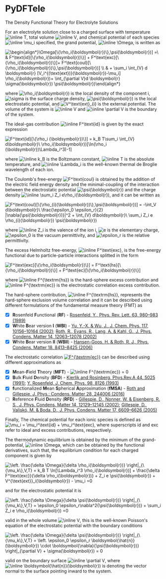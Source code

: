 # PyDFTele
The Density Functional Theory for Electrolyte Solutions

For an electrolyte solution close to a charged surface with temperature <img src="https://latex.codecogs.com/svg.image?\inline&space;T" title="\inline T" />, total volume <img src="https://latex.codecogs.com/svg.image?\inline&space;V" title="\inline V" />, and chemical potential of each species <img src="https://latex.codecogs.com/svg.image?\inline&space;\mu_i" title="\inline \mu_i" /> specified, the grand potential, <img src="https://latex.codecogs.com/svg.image?\inline&space;\Omega" title="\inline \Omega" />, is written as

<img src="https://latex.codecogs.com/svg.image?\begin{align*}\Omega[\{\rho_i(\boldsymbol{r})\},\psi(\boldsymbol{r})]&space;=\&space;&&space;F^\text{id}[\{\rho_i(\boldsymbol{r})\}]&space;&plus;&space;F^\text{exc}[\{\rho_i(\boldsymbol{r})\}]&plus;&space;F^\text{coul}[\{\rho_i(\boldsymbol{r})\},\psi(\boldsymbol{r})]&space;\\&space;&&space;&plus;&space;\sum_i&space;\int_{V}&space;d&space;\boldsymbol{r}&space;&space;[V_i^{(\text{ext})}(\boldsymbol{r})-\mu_i]&space;\rho_i(\boldsymbol{r})&plus;&space;\int_{\partial&space;V}d&space;\boldsymbol{r}&space;\sigma(\boldsymbol{r})&space;\psi(\boldsymbol{r})\end{align*}" title="\begin{align*}\Omega[\{\rho_i(\boldsymbol{r})\},\psi(\boldsymbol{r})] =\ & F^\text{id}[\{\rho_i(\boldsymbol{r})\}] + F^\text{exc}[\{\rho_i(\boldsymbol{r})\}]+ F^\text{coul}[\{\rho_i(\boldsymbol{r})\},\psi(\boldsymbol{r})] \\ & + \sum_i \int_{V} d \boldsymbol{r} [V_i^{(\text{ext})}(\boldsymbol{r})-\mu_i] \rho_i(\boldsymbol{r})+ \int_{\partial V}d \boldsymbol{r} \sigma(\boldsymbol{r}) \psi(\boldsymbol{r})\end{align*}" />

where <img src="https://latex.codecogs.com/svg.image?\rho_i(\boldsymbol{r})" title="\rho_i(\boldsymbol{r})" /> is the local density of the component i, <img src="https://latex.codecogs.com/svg.image?\sigma" title="\sigma" /> is the surface charge density, <img src="https://latex.codecogs.com/svg.image?\psi(\boldsymbol{r})" title="\psi(\boldsymbol{r})" /> is the local electrostatic potential, and <img src="https://latex.codecogs.com/svg.image?V^\text{ext}_{i}" title="V^\text{ext}_{i}" /> is the external potential. The volume of the system is <img src="https://latex.codecogs.com/svg.image?\inline&space;V&space;" title="\inline V " /> and <img src="https://latex.codecogs.com/svg.image?\inline&space;\partial&space;V&space;" title="\inline \partial V " /> is the boundary of the system. 

The ideal-gas contribution <img src="https://latex.codecogs.com/svg.image?\inline&space;F^\text{id}" title="\inline F^\text{id}" /> is given by the exact expression

<img src="https://latex.codecogs.com/svg.image?F^\text{id}[\{\rho_i&space;(\boldsymbol{r})\}]&space;=&space;k_B&space;T\sum_i&space;\int_{V}&space;d\boldsymbol{r}\&space;\rho_i(\boldsymbol{r})[\ln(\rho_i&space;(\boldsymbol{r})\Lambda_i^3)-1]" title="F^\text{id}[\{\rho_i (\boldsymbol{r})\}] = k_B T\sum_i \int_{V} d\boldsymbol{r}\ \rho_i(\boldsymbol{r})[\ln(\rho_i (\boldsymbol{r})\Lambda_i^3)-1]" />

where <img src="https://latex.codecogs.com/svg.image?\inline&space;k_B" title="\inline k_B" /> is the Boltzmann constant, <img src="https://latex.codecogs.com/svg.image?\inline&space;T" title="\inline T" /> is the absolute temperature, and <img src="https://latex.codecogs.com/svg.image?\inline&space;\Lambda_i" title="\inline \Lambda_i" /> is the well-known thermal de Broglie wavelength of each ion.

The Coulomb's free-energy <img src="https://latex.codecogs.com/svg.image?F^\text{coul}" title="F^\text{coul}" /> is obtained by the addition of the electric field energy density and the minimal-coupling of the interaction between the electrostatic potential <img src="https://latex.codecogs.com/svg.image?\psi(\boldsymbol{r})" title="\psi(\boldsymbol{r})" /> and the charge density <img src="https://latex.codecogs.com/svg.image?\inline&space;\sum_i&space;Z_i&space;e\rho_i(\boldsymbol{r})" title="\inline \sum_i Z_i e\rho_i(\boldsymbol{r})" />, and it can be written as 

<img src="https://latex.codecogs.com/svg.image?F^\text{coul}[\{\rho_{i}(\boldsymbol{r})\},\psi(\boldsymbol{r})]&space;=&space;-\int_V&space;d\boldsymbol{r}\&space;\frac{\epsilon_0&space;\epsilon_r}{2}&space;|\nabla{\psi(\boldsymbol{r})}|^2&space;&plus;&space;\int_{V}&space;d\boldsymbol{r}\&space;\sum_i&space;Z_i&space;e&space;\rho_{i}(\boldsymbol{r})&space;\psi(\boldsymbol{r})" title="F^\text{coul}[\{\rho_{i}(\boldsymbol{r})\},\psi(\boldsymbol{r})] = -\int_V d\boldsymbol{r}\ \frac{\epsilon_0 \epsilon_r}{2} |\nabla{\psi(\boldsymbol{r})}|^2 + \int_{V} d\boldsymbol{r}\ \sum_i Z_i e \rho_{i}(\boldsymbol{r}) \psi(\boldsymbol{r})" />

where <img src="https://latex.codecogs.com/svg.image?\inline&space;Z_i" title="\inline Z_i" /> is the valence of the ion i, <img src="https://latex.codecogs.com/svg.image?e" title="e" /> is the elementary charge, <img src="https://latex.codecogs.com/svg.image?\epsilon_0" title="\epsilon_0" /> is the vacuum permittivity, and <img src="https://latex.codecogs.com/svg.image?\epsilon_r" title="\epsilon_r" /> is the relative permittivity.

The excess Helmholtz free-energy, <img src="https://latex.codecogs.com/svg.image?\inline&space;F^\text{exc}" title="\inline F^\text{exc}" />, is the free-energy functional due to particle-particle interactions splitted in the form

<img src="https://latex.codecogs.com/svg.image?F^\text{exc}[\{\rho_i(\boldsymbol{r})\}]&space;=&space;F^\text{hs}[\{\rho_i(\boldsymbol{r})\}]&space;&plus;&space;F^\text{ec}[\{\rho_i(\boldsymbol{r})\}]" title="F^\text{exc}[\{\rho_i(\boldsymbol{r})\}] = F^\text{hs}[\{\rho_i(\boldsymbol{r})\}] + F^\text{ec}[\{\rho_i(\boldsymbol{r})\}]" />

where <img src="https://latex.codecogs.com/svg.image?\inline&space;F^{\textrm{hs}}" title="\inline F^{\textrm{hs}}" /> is the hard-sphere excess contribution and <img src="https://latex.codecogs.com/svg.image?\inline&space;F^{\textrm{ec}}" title="\inline F^{\textrm{ec}}" /> is the electrostatic correlation excess contribution. 

The hard-sphere contribution, <img src="https://latex.codecogs.com/svg.image?\inline&space;F^{\textrm{hs}}" title="\inline F^{\textrm{hs}}" />, represents the hard-sphere exclusion volume correlation and it can be described using different formulations of the fundamental measure theory (FMT) as

- [x] **R**osenfeld **F**unctional (**RF**) - [Rosenfeld, Y., Phys. Rev. Lett. 63, 980–983 (1989)](https://link.aps.org/doi/10.1103/PhysRevLett.63.980)
- [x] **W**hite **B**ear version **I** (**WBI**) - [Yu, Y.-X. & Wu, J., J. Chem. Phys. 117, 10156–10164 (2002)](http://aip.scitation.org/doi/10.1063/1.1520530); [Roth, R., Evans, R., Lang, A. & Kahl, G., J. Phys. Condens. Matter 14, 12063–12078 (2002)](https://iopscience.iop.org/article/10.1088/0953-8984/14/46/313)
- [x] **W**hite **B**ear version **II** (**WBII**) - [Hansen-Goos, H. & Roth, R. J., Phys. Condens. Matter 18, 8413–8425 (2006)](https://iopscience.iop.org/article/10.1088/0953-8984/18/37/002)

The electrostatic correlation <a href="https://latex.codecogs.com/gif.latex?F%5E%5Ctext%7Bec%7D" target="_blank"><img src="https://latex.codecogs.com/gif.latex?F%5E%5Ctext%7Bec%7D" title="F^{\textrm{ec}}" /></a> can be described using different approximations as
- [x] **M**ean-**F**ield **T**heory (**MFT**) - <img src="https://latex.codecogs.com/svg.image?\inline&space;F^{\textrm{ec}}&space;=&space;0" title="\inline F^{\textrm{ec}} = 0" />
- [x] **B**ulk **F**luid **D**ensity (**BFD**) - [Kierlik and Rosinberg, Phys.Rev.A 44, 5025 (1991)](https://doi.org/10.1103/PhysRevA.44.5025); [Y. Rosenfeld, J. Chem. Phys. 98, 8126 (1993)](https://doi.org/10.1063/1.464569)
- [x] **f**unctionalized **M**ean **S**pherical **A**pproximation (**fMSA**) - [Roth and Gillespie, J. Phys.: Condens. Matter 28, 244006 (2016)](https://doi.org/10.1088/0953-8984/28/24/244006)
- [ ] **R**eference **F**luid **D**ensity (**RFD**) - [Gillespie, D., Nonner, W. & Eisenberg, R. S., J. Phys. Condens. Matter 14, 12129–12145 (2002)](https://iopscience.iop.org/article/10.1088/0953-8984/14/46/317); [Gillespie, D., Valiskó, M. & Boda, D., J. Phys. Condens. Matter 17, 6609–6626 (2005)](https://iopscience.iop.org/article/10.1088/0953-8984/17/42/002)

Finally, The chemical potential for each ionic species is defined as <img src="https://latex.codecogs.com/svg.image?\mu_i&space;=&space;\mu_i^\text{id}&space;&plus;&space;\mu_i^\text{exc}" title="\mu_i = \mu_i^\text{id} + \mu_i^\text{exc}" />, where superscripts id and exc refer to ideal and excess contributions, respectively.

The thermodynamic equilibrium is obtained by the minimum of the grand-potential, <img src="https://latex.codecogs.com/svg.image?\inline&space;\Omega" title="\inline \Omega" />, which can be obtained by the functional derivatives, such that, the equilibrium condition for each charged component is given by 

<img src="https://latex.codecogs.com/svg.image?&space;\left.&space;\frac{\delta&space;\Omega}{\delta&space;\rho_i(\boldsymbol{r})}&space;\right|_{\{\mu_k\},V,T}&space;=&space;k_B&space;T&space;\ln[\Lambda_i^3&space;\rho_i(\boldsymbol{r})]&space;&plus;&space;\frac{\delta&space;F^\text{exc}}{\delta&space;\rho_i(\boldsymbol{r})}&space;&plus;&space;Z_i&space;e&space;\psi(\boldsymbol{r})&space;&plus;&space;&space;V^{\text{ext}}_i(\boldsymbol{r})&space;&space;-&space;\mu_i&space;=0" title=" \left. \frac{\delta \Omega}{\delta \rho_i(\boldsymbol{r})} \right|_{\{\mu_k\},V,T} = k_B T \ln[\Lambda_i^3 \rho_i(\boldsymbol{r})] + \frac{\delta F^\text{exc}}{\delta \rho_i(\boldsymbol{r})} + Z_i e \psi(\boldsymbol{r}) + V^{\text{ext}}_i(\boldsymbol{r}) - \mu_i =0" />

and for the electrostatic potential it is 

<img src="https://latex.codecogs.com/svg.image?&space;\left.&space;\frac{\delta&space;\Omega}{\delta&space;\psi(\boldsymbol{r})}&space;\right|_{\{\mu_k\},V,T}&space;=&space;\epsilon_0&space;\epsilon_r\nabla^2{\psi(\boldsymbol{r})}&space;&plus;&space;\sum_i&space;Z_i&space;e&space;\rho_i(\boldsymbol{r})&space;=0" title=" \left. \frac{\delta \Omega}{\delta \psi(\boldsymbol{r})} \right|_{\{\mu_k\},V,T} = \epsilon_0 \epsilon_r\nabla^2{\psi(\boldsymbol{r})} + \sum_i Z_i e \rho_i(\boldsymbol{r}) =0" />

valid in the whole volume <img src="https://latex.codecogs.com/svg.image?\inline&space;V&space;" title="\inline V " />, this is the well-known Poisson's equation of the electrostatic potential with the boundary conditions

<img src="https://latex.codecogs.com/svg.image?\left.&space;\frac{\delta&space;\Omega}{\delta&space;\psi(\boldsymbol{r})}&space;\right|_{\{\mu_k\},V,T}&space;=&space;\left.&space;\epsilon_0&space;\epsilon_r&space;\boldsymbol{\hat{n}}(\boldsymbol{r})&space;\cdot&space;\boldsymbol{\nabla}{\psi(\boldsymbol{r})}&space;\right|_{\partial&space;V}&space;&plus;&space;\sigma(\boldsymbol{r})&space;=&space;0" title="\left. \frac{\delta \Omega}{\delta \psi(\boldsymbol{r})} \right|_{\{\mu_k\},V,T} = \left. \epsilon_0 \epsilon_r \boldsymbol{\hat{n}}(\boldsymbol{r}) \cdot \boldsymbol{\nabla}{\psi(\boldsymbol{r})} \right|_{\partial V} + \sigma(\boldsymbol{r}) = 0" />

valid on the boundary surface <img src="https://latex.codecogs.com/svg.image?\inline&space;\partial&space;V&space;" title="\inline \partial V " />, where <img src="https://latex.codecogs.com/svg.image?\inline&space;\boldsymbol{\hat{n}}(\boldsymbol{r})" title="\inline \boldsymbol{\hat{n}}(\boldsymbol{r})" /> is denoting the vector normal to the surface pointing inward to the system.